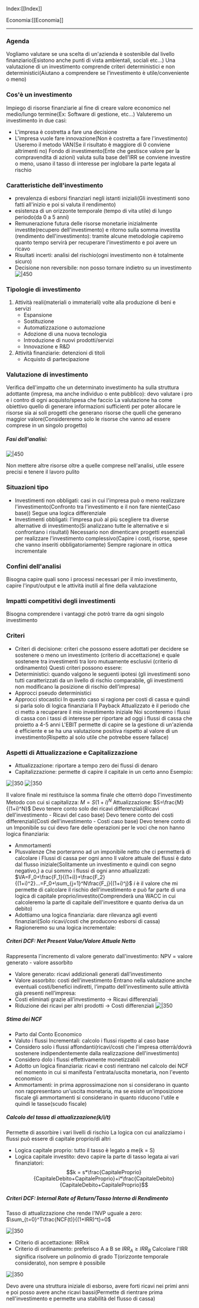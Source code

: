 Index:[[Index]]

Economia:[[Economia]]

---
### Agenda
Vogliamo valutare se una scelta di un'azienda è sostenibile dal livello finanziario(Esistono anche punti di vista ambientali, sociali etc...)
Una valutazione di un investimento comprende criteri deterministici e non deterministici(Aiutano a comprendere se l'investimento è utile/conveniente o meno)
### Cos'è un investimento
Impiego di risorse finanziarie al fine di creare valore economico nel medio/lungo termine(Ex: Software di gestione, etc...)
Valuteremo un investimento in due casi:
- L'impresa è costretta a fare una decisione
- L'impresa vuole fare innovazione(Non è costretta a fare l'investimento)
Useremo il metodo VAN(Se il risultato è maggiore di 0 conviene altrimenti no)
Fondo di investimento(Ente che gestisce valore per la compravendita di azioni) valuta sulla base dell'IRR se conviene investire o meno, usano il tasso di interesse per inglobare la parte legata al rischio
### Caratteristiche dell'investimento
- prevalenza di esborsi finanziari negli istanti iniziali(Gli investimenti sono fatti all'inizio e poi si valuta il rendimento)
- esistenza di un orizzonte temporale (tempo di vita utile) di lungo periodo(da 0 a 5 anni)
- Remunerazione futura delle risorse monetarie inizialmente investite(recupero dell'investimento) e ritorno sulla somma investita (rendimento dell'investimento): tramite alcune metodologie capiremo quanto tempo servirà per recuperare l'investimento e poi avere un ricavo
- Risultati incerti: analisi del rischio(ogni investimento non è totalmente sicuro)
- Decisione non reversibile: non posso tornare indietro su un investimento
![|450](https://i.imgur.com/IxrEhJa.png)

### Tipologie di investimento
1.  Attività reali(materiali o immateriali) volte alla produzione di beni e servizi
	- Espansione
	- Sostituzione
	- Automatizzazione o automazione
	- Adozione di una nuova tecnologia
	- Introduzione di nuovi prodotti/servizi
	- Innovazione e R&D
2. Attività finanziarie: detenzioni di titoli
	- Acquisto di partecipazione
### Valutazione di investimento
Verifica dell'impatto che un determinato investimento ha sulla struttura adottante (impresa, ma anche individuo o ente pubblico): devo valutare i pro e i contro di ogni acquisto/spesa che faccio
La valutazione ha come obiettivo quello di generare informazioni sufficienti per poter allocare le risorse sia ai soli progetti che generano risorse che quelli che generano maggior valore(Considereremo solo le risorse che vanno ad essere comprese in un singolo progetto)
##### Fasi dell'analisi:
![|450](https://i.imgur.com/31OP7tT.png)

Non mettere altre risorse oltre a quelle comprese nell'analisi, utile essere precisi e tenere il lavoro pulito
### Situazioni tipo
- Investimenti non obbligati: casi in cui l'impresa può o meno realizzare l'investimento(Confronto tra l'investimento e il non fare niente(Caso base)) Segue una logica differenziale
- Investimenti obbligati: l'impresa può al più scegliere tra diverse alternative di investimento(Si analizzano tutte le alternative e si confrontano i risultati)
Necessario non dimenticare progetti essenziali per realizzare l'investimento complessivo(Capire i costi, risorse, spese che vanno inseriti obbligatoriamente)
Sempre ragionare in ottica incrementale
### Confini dell'analisi
Bisogna capire quali sono i processi necessari per il mio investimento, capire l'input/output e le attività inutili al fine della valutazione
### Impatti competitivi degli investimenti
Bisogna comprendere i vantaggi che potrò trarre da ogni singolo investimento
### Criteri
- Criteri di decisione: criteri che possono essere adottati per decidere se sostenere o meno un investimento (criterio di accettazione) e quale sostenere tra investimenti tra loro mutuamente esclusivi (criterio di ordinamento)
Questi criteri possono essere:
- Deterministici: quando valgono le seguenti ipotesi (gli investimenti sono tutti caratterizzati da un livello di rischio comparabile, gli investimenti non modificano la posizione di rischio dell’impresa)
- Approcci pseudo deterministici
- Approcci stocastici
In questo caso si ragiona per costi di cassa e quindi si parla solo di logica finanziaria
Il Payback Attualizzato è il periodo che ci metto a recuperare il mio investimento iniziale
Noi sconteremo i flussi di cassa con i tassi di interesse per riportare ad oggi i flussi di cassa che proietto a 4-5 anni
L'EBIT permette di capire se la gestione di un'azienda è efficiente e se ha una valutazione positiva rispetto al valore di un investimento(Rispetto al solo utile che potrebbe essere fallace)
### Aspetti di Attualizzazione e Capitalizzazione
- Attualizzazione: riportare a tempo zero dei flussi di denaro
- Capitalizzazione: permette di capire il capitale in un certo anno
Esempio:

![|350](https://i.imgur.com/YmVzMDx.png)
![|350](https://i.imgur.com/N77P0BJ.png)

Il valore finale mi restituisce la somma finale che otterrò dopo l'investimento
Metodo con cui si capitalizza: $M =S(1+i)^N$
Attualizzazione: $S=\frac{M}{(1+i)^N}$
Devo tenere conto solo dei ricavi differenziali(Ricavi dell'investimento - Ricavi del caso base)
Devo tenere conto dei costi differenziali(Costi dell'investimento -  Costi caso base)
Devo tenere conto di un Imponibile su cui devo fare delle operazioni per le voci che non hanno logica finanziaria:
- Ammortamenti
- Plusvalenze
Che porteranno ad un imponibile netto che ci permetterà di calcolare i Flussi di cassa per ogni anno
Il valore attuale dei flussi è dato dal flusso iniziale(Solitamente un investimento e quindi con segno negativo,) a cui sommo i flussi di ogni anno attualizzati:
$VA=F_0+\frac{F_1}{(1+i)}+\frac{F_2}{(1+i)^2}...=F_0+\sum_{j=1}^N\frac{F_j}{(1+i)^j}$
$i$ è il valore che mi permette di calcolare il rischio dell'investimento e può far parte di una logica di capitale proprio/investito(Comprenderà una WACC in cui calcoleremo la parte di capitale dell'investitore e quanto deriva da un debito)
- Adottiamo una logica finanziaria: dare rilevanza agli eventi finanziari(Solo ricavi/costi che producono esborsi di cassa)
- Ragioneremo su una logica incrementale:
##### Criteri DCF: Net Present Value/Valore Attuale Netto
Rappresenta l'incremento di valore generato dall'investimento:
NPV = valore generato - valore assorbito
- Valore generato: ricavi addizionali generati dall'investimento
- Valore assorbito: costi dell'investimento
Entrano nella valutazione anche eventuali costi/benefici indiretti, l’impatto dell’investimento sulle attività già presenti nell’impresa:
- Costi eliminati grazie all’investimento → Ricavi differenziali 
- Riduzione dei ricavi per altri prodotti → Costi differenziali
![|350](https://i.imgur.com/0wBSEog.png)

##### Stima dei NCF
- Parto dal Conto Economico
- Valuto i flussi Incrementali: calcolo i flussi rispetto al caso base
- Considero solo i flussi affondanti(ricavi/costi che l'impresa otterrà/dovrà sostenere indipendentemente dalla realizzazione dell'investimento)
- Considero dolo i flussi effettivamente monetizzabili
- Adotto un logica finanziaria: ricavi e costi rientrano nel calcolo dei NCF nel momento in cui si manifesta l'entrata/uscita monetaria, non l'evento economico
- Ammortamenti: in prima approssimazione non si considerano in quanto non rappresentano un'uscita monetaria, ma se esiste un'imposizione fiscale gli ammortamenti si considerano in quanto riducono l'utile e quindi le tasse(scudo fiscale)
##### Calcolo del tasso di attualizzazione(k/i/t)
Permette di assorbire i vari livelli di rischio
La logica con cui analizziamo i flussi può essere di capitale proprio/di altri
- Logica capitale proprio: tutto il tasso è legato a me(k = S)
- Logica capitale investito: devo capire la parte di tasso legata ai vari finanziatori:
$$k = s*\frac{CapitaleProprio}{CapitaleDebito+CapitaleProprio}+i*\frac{CapitaleDebito}{CapitaleDebito+CapitaleProprio}$$

##### Criteri DCF: Internal Rate of Return/Tasso Interno di Rendimento
Tasso di attualizzazione che rende l'NVP uguale a zero: $\sum_{t=0}^T\frac{NCF(t)}{(1+IRR)^t}=0$

![|350](https://i.imgur.com/L9UqcCU.png)

- Criterio di accettazione: IRR$\ge$k 
- Criterio di ordinamento: preferisco A a B se $IRR_A\ge IRR_B$
Calcolare l'IRR significa risolvere un polinomio di grado T(orizzonte temporale considerato), non sempre è possibile

![|350](https://i.imgur.com/Uv7SiQZ.png)

Devo avere una struttura iniziale di esborso, avere forti ricavi nei primi anni e poi posso avere anche ricavi bassi(Permette di rientrare prima nell'investimento e permette una stabilità del flusso di cassa)
